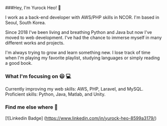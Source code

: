 ###Hey, I'm Yurock Heo! 👋

I work as a back-end developer with AWS/PHP skills in NCOR. I'm based in Seoul, South Korea.

Since 2018 I've been living and breathing Python and Java but now I've moved to web development. I've had the chance to immerse myself in many different works and projects. 

I'm always trying to grow and learn something new. I lose track of time when I'm playing my favorite playlist, studying languages or simply reading a good book.

### What I'm focusing on 😃 💻

Currently improving my web skills: AWS, PHP, Laravel, and MySQL.
Proficient skills: Python, Java, Matlab, and Unity.

### Find me else where 🚀
[![Linkedin Badge] (https://www.linkedin.com/in/yurock-heo-8599a3179/)
